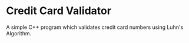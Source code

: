 # Credit Card Validator
A simple C++ program  which validates credit card numbers using Luhn's Algorithm.
